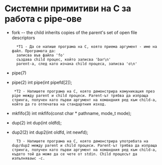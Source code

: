 # Системни примитиви на C за работа с pipe-ове

* fork -- the child inherits copies of the parent's set of open file descriptors

        *T1 - Да се напише програма на C, която приема аргумент - име на файл. Програмата да:
        записва във файла 'fo'
        създава child процес, който записва 'bar\n'
        parent-а, след като изчака child процеса, записва 'o\n'

* pipe(7)

* pipe(2) int pipe(int pipefd[2]);

       *T2 - Напишете програма на C, която демонстрира комуникация през pipe между parent и child процеси. Parent-ът трябва да изпраща стринга, получен като първи аргумент на командния ред към child-а, който да го отпечатва на стандартния изход.

* mkfifo(3) int mkfifo(const char * pathname, mode_t mode);

* dup(2) int dup(int oldfd);

* dup2(2) int dup2(int oldfd, int newfd);

        T3 - Напишете програма на C, която демонстрира употребата на dup/dup2 между parent и child процеси. Parent-ът трябва да изпраща стринга, получен като първи аргумент на командния ред към child-а, където той да може да се чете от stdin. Child процесът да изпълняваwc -c.
